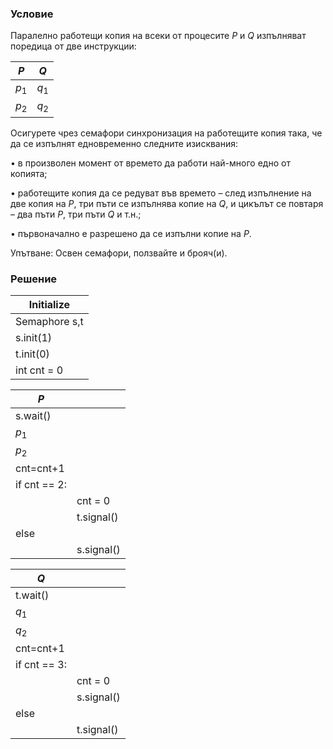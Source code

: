 ### Условие

Паралелно работещи копия на всеки от процесите $P$ и $Q$ изпълняват поредица от
две инструкции:

|  $P$  |  $Q$  | 
|-------|-------|
| $p_1$ | $q_1$ | 
| $p_2$ | $q_2$ |

Осигурете чрез семафори синхронизация на работещите копия така, че да се изпълнят едновременно
следните изисквания:

• в произволен момент от времето да работи най-много едно от копията;

• работещите копия да се редуват във времето – след изпълнение на две копия на $P$, три пъти
се изпълнява копие на $Q$, и цикълът се повтаря – два пъти $P$, три пъти $Q$ и т.н.;

• първоначално е разрешено да се изпълни копие на $P$.

Упътване: Освен семафори, ползвайте и брояч(и).


### Решение

| Initialize  |
|-------------|
| Semaphore s,t |
| s.init(1)   |
| t.init(0)   |
|int cnt = 0|


| $P$ | |
|------|-------|
|s.wait()||
|$p_1$ ||
|$p_2$||
|cnt=cnt+1||
|if cnt == 2:||
||    cnt = 0|
||    t.signal()|
|else||
||    s.signal()|


| $Q$|  |
|------|-------|
|t.wait()||
|$q_1$ ||
|$q_2$|
|cnt=cnt+1||
|if cnt == 3:||
||    cnt = 0|
||    s.signal()|
|else||
||    t.signal()|